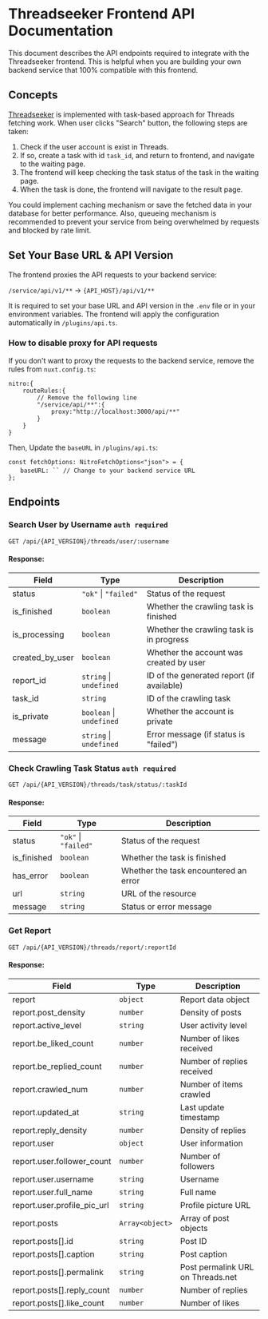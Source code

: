 # Threadseeker Frontend API Documentation

This document describes the API endpoints required to integrate with the Threadseeker frontend. This is helpful when you are building your own backend service that 100% compatible with this frontend.

## Concepts

[Threadseeker](https://threadseeker.app) is implemented with task-based approach for Threads fetching work. When user clicks "Search" button, the following steps are taken:

1. Check if the user account is exist in Threads.
2. If so, create a task with id `task_id`, and return to frontend, and navigate to the waiting page.
3. The frontend will keep checking the task status of the task in the waiting page.
4. When the task is done, the frontend will navigate to the result page.

You could implement caching mechanism or save the fetched data in your database for better performance. Also, queueing mechanism is recommended to prevent your service from being overwhelmed by requests and blocked by rate limit.

## Set Your Base URL & API Version

The frontend proxies the API requests to your backend service:

`/service/api/v1/**` -> `{API_HOST}/api/v1/**`

It is required to set your base URL and API version in the `.env` file or in your environment variables. The frontend will apply the configuration automatically in `/plugins/api.ts`.

### How to disable proxy for API requests

If you don't want to proxy the requests to the backend service, remove the rules from `nuxt.config.ts`:

```
nitro:{
    routeRules:{
        // Remove the following line
        "/service/api/**":{
            proxy:"http://localhost:3000/api/**"
        }
    }
}
```

Then, Update the `baseURL` in `/plugins/api.ts`:

```
const fetchOptions: NitroFetchOptions<"json"> = {
　　baseURL: `` // Change to your backend service URL
};
```

## Endpoints

### Search User by Username `auth required`

```
GET /api/{API_VERSION}/threads/user/:username
```
#### Response:
| Field | Type | Description |
|-------|------|-------------|
| status | `"ok"` \| `"failed"` | Status of the request |
| is_finished | `boolean` | Whether the crawling task is finished |
| is_processing | `boolean` | Whether the crawling task is in progress |
| created_by_user | `boolean` | Whether the account was created by user |
| report_id | `string` \| `undefined` | ID of the generated report (if available) |
| task_id | `string` | ID of the crawling task |
| is_private | `boolean` \| `undefined` | Whether the account is private |
| message | `string` \| `undefined` | Error message (if status is "failed") |


### Check Crawling Task Status `auth required`
```
GET /api/{API_VERSION}/threads/task/status/:taskId
```

#### Response:
| Field | Type | Description |
|-------|------|-------------|
| status | `"ok"` \| `"failed"` | Status of the request |
| is_finished | `boolean` | Whether the task is finished |
| has_error | `boolean` | Whether the task encountered an error |
| url | `string` | URL of the resource |
| message | `string` | Status or error message |


### Get Report
```
GET /api/{API_VERSION}/threads/report/:reportId
```
#### Response:
| Field | Type | Description |
|-------|------|-------------|
| report | `object` | Report data object |
| report.post_density | `number` | Density of posts |
| report.active_level | `string` | User activity level |
| report.be_liked_count | `number` | Number of likes received |
| report.be_replied_count | `number` | Number of replies received |
| report.crawled_num | `number` | Number of items crawled |
| report.updated_at | `string` | Last update timestamp |
| report.reply_density | `number` | Density of replies |
| report.user | `object` | User information |
| report.user.follower_count | `number` | Number of followers |
| report.user.username | `string` | Username |
| report.user.full_name | `string` | Full name |
| report.user.profile_pic_url | `string` | Profile picture URL |
| report.posts | `Array<object>` | Array of post objects |
| report.posts[].id | `string` | Post ID |
| report.posts[].caption | `string` | Post caption |
| report.posts[].permalink | `string` | Post permalink URL on Threads.net |
| report.posts[].reply_count | `number` | Number of replies |
| report.posts[].like_count | `number` | Number of likes |





